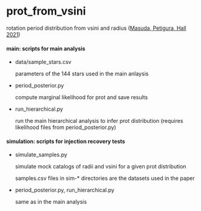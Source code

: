 # prot_from_vsini
rotation period distribution from vsini and radius ([Masuda, Petigura, Hall 2021](http://arxiv.org/abs/2112.07162))

#### main: scripts for main analysis

- data/sample_stars.csv

  parameters of the 144 stars used in the main anlaysis

- period_posterior.py

  compute marginal likelihood for prot and save results 

- run_hierarchical.py

  run the main hierarchical analysis to infer prot distribution (requires likelihood files from period_posterior.py)

#### simulation: scripts for injection recovery tests

- simulate_samples.py

  simulate mock catalogs of radii and vsini for a given prot distribution

  samples.csv files in sim-* directories are the datasets used in the paper 

- period_posterior.py, run_hierarchical.py

  same as in the main analysis

  <!--

- run_hierarchical_MC.py

  run hierarchical analyses for random subsets of the simulated samples and check how much the results fluctuate depending on the sample size

  -->

  

 





